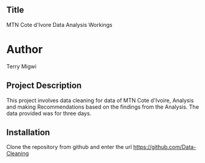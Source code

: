 ## Title

MTN Cote d'Ivore Data Analysis Workings

# Author

Terry Migwi

## Project Description

This project involves data cleaning for data of MTN Cote d'Ivoire, Analysis and making Recommendations based on the findings from the Analysis. The data provided was for three days. 

## Installation
Clone the repository from github and enter the url https://github.com/Data-Cleaning
